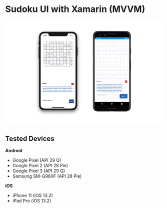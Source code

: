 # Sudoku UI with Xamarin (MVVM)

![screenshot](Assets/appimage.png)

## Tested Devices

__Android__

* Google Pixel (API 29 Q)
* Google Pixel 2 (API 28 Pie)
* Google Pixel 3 (API 29 Q)
* Samsung SM-G960F (API 28 Pie)

__iOS__

* iPhone 11 (iOS 13.2)
* iPad Pro (iOS 13.2)